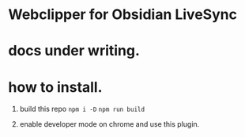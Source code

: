 # Webclipper for Obsidian LiveSync

# docs under writing.

# how to install.

1. build this repo
`npm i -D`
`npm run build`

1. enable developer mode on chrome and use this plugin.